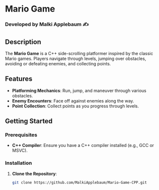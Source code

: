 # Mario Game
### Developed by Malki Applebaum ✍️

## Description
The **Mario Game** is a C++ side-scrolling platformer inspired by the classic Mario games. Players navigate through levels, jumping over obstacles, avoiding or defeating enemies, and collecting points.

## Features
- **Platforming Mechanics**: Run, jump, and maneuver through various obstacles.
- **Enemy Encounters**: Face off against enemies along the way.
- **Point Collection**: Collect points as you progress through levels.

## Getting Started

### Prerequisites
- **C++ Compiler**: Ensure you have a C++ compiler installed (e.g., GCC or MSVC).

### Installation
1. **Clone the Repository**:
   ```bash
   git clone https://github.com/MalkiApplebaum/Mario-Game-CPP.git
